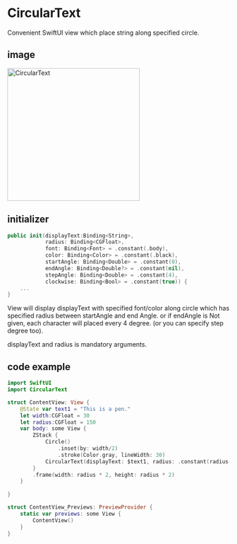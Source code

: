 # CircularText

Convenient SwiftUI view which place string along specified circle.

## image
<img src="https://user-images.githubusercontent.com/6419800/99757920-c72eed80-2b33-11eb-8e2f-05f371940e8f.png" alt="CircularText" title="snapshot of CircularText (and Circle)" width="300">

## initializer
```swift
public init(displayText:Binding<String>,
            radius: Binding<CGFloat>,
            font: Binding<Font> = .constant(.body),
            color: Binding<Color> = .constant(.black),
            startAngle: Binding<Double> = .constant(0),
            endAngle: Binding<Double?> = .constant(nil),
            stepAngle: Binding<Double> = .constant(4),
            clockwise: Binding<Bool> = .constant(true)) {
    ...
}
```
View will display displayText with specified font/color along circle which has specified radius between startAngle and end Angle.
or if endAngle is Not given, each character will placed every 4 degree. (or you can specify step degree too).

displayText and radius is mandatory arguments.

## code example

```swift
import SwiftUI
import CircularText

struct ContentView: View {
    @State var text1 = "This is a pen."
    let width:CGFloat = 30
    let radius:CGFloat = 150
    var body: some View {
        ZStack {
            Circle()
                .inset(by: width/2)
                .stroke(Color.gray, lineWidth: 30)
            CircularText(displayText: $text1, radius: .constant(radius-15), color: .constant(.red))
        }
        .frame(width: radius * 2, height: radius * 2)
    }
    
}

struct ContentView_Previews: PreviewProvider {
    static var previews: some View {
        ContentView()
    }
}
```
